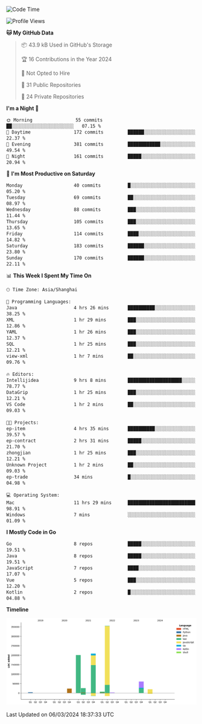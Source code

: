 <!--START_SECTION:waka-->
![Code Time](http://img.shields.io/badge/Code%20Time-2%2C295%20hrs%207%20mins-blue)

![Profile Views](http://img.shields.io/badge/Profile%20Views-0-blue)

**🐱 My GitHub Data** 

> 📦 43.9 kB Used in GitHub's Storage 
 > 
> 🏆 16 Contributions in the Year 2024
 > 
> 🚫 Not Opted to Hire
 > 
> 📜 31 Public Repositories 
 > 
> 🔑 24 Private Repositories 
 > 
**I'm a Night 🦉** 

```text
🌞 Morning                55 commits          ██░░░░░░░░░░░░░░░░░░░░░░░   07.15 % 
🌆 Daytime                172 commits         ██████░░░░░░░░░░░░░░░░░░░   22.37 % 
🌃 Evening                381 commits         ████████████░░░░░░░░░░░░░   49.54 % 
🌙 Night                  161 commits         █████░░░░░░░░░░░░░░░░░░░░   20.94 % 
```
📅 **I'm Most Productive on Saturday** 

```text
Monday                   40 commits          █░░░░░░░░░░░░░░░░░░░░░░░░   05.20 % 
Tuesday                  69 commits          ██░░░░░░░░░░░░░░░░░░░░░░░   08.97 % 
Wednesday                88 commits          ███░░░░░░░░░░░░░░░░░░░░░░   11.44 % 
Thursday                 105 commits         ███░░░░░░░░░░░░░░░░░░░░░░   13.65 % 
Friday                   114 commits         ████░░░░░░░░░░░░░░░░░░░░░   14.82 % 
Saturday                 183 commits         ██████░░░░░░░░░░░░░░░░░░░   23.80 % 
Sunday                   170 commits         ██████░░░░░░░░░░░░░░░░░░░   22.11 % 
```


📊 **This Week I Spent My Time On** 

```text
🕑︎ Time Zone: Asia/Shanghai

💬 Programming Languages: 
Java                     4 hrs 26 mins       ██████████░░░░░░░░░░░░░░░   38.25 % 
XML                      1 hr 29 mins        ███░░░░░░░░░░░░░░░░░░░░░░   12.86 % 
YAML                     1 hr 26 mins        ███░░░░░░░░░░░░░░░░░░░░░░   12.37 % 
SQL                      1 hr 25 mins        ███░░░░░░░░░░░░░░░░░░░░░░   12.21 % 
view-xml                 1 hr 7 mins         ██░░░░░░░░░░░░░░░░░░░░░░░   09.76 % 

🔥 Editors: 
Intellijidea             9 hrs 8 mins        ████████████████████░░░░░   78.77 % 
DataGrip                 1 hr 25 mins        ███░░░░░░░░░░░░░░░░░░░░░░   12.21 % 
VS Code                  1 hr 2 mins         ██░░░░░░░░░░░░░░░░░░░░░░░   09.03 % 

🐱‍💻 Projects: 
ep-item                  4 hrs 35 mins       ██████████░░░░░░░░░░░░░░░   39.57 % 
ep-contract              2 hrs 31 mins       █████░░░░░░░░░░░░░░░░░░░░   21.70 % 
zhongjian                1 hr 25 mins        ███░░░░░░░░░░░░░░░░░░░░░░   12.21 % 
Unknown Project          1 hr 2 mins         ██░░░░░░░░░░░░░░░░░░░░░░░   09.03 % 
ep-trade                 34 mins             █░░░░░░░░░░░░░░░░░░░░░░░░   04.98 % 

💻 Operating System: 
Mac                      11 hrs 29 mins      █████████████████████████   98.91 % 
Windows                  7 mins              ░░░░░░░░░░░░░░░░░░░░░░░░░   01.09 % 
```

**I Mostly Code in Go** 

```text
Go                       8 repos             █████░░░░░░░░░░░░░░░░░░░░   19.51 % 
Java                     8 repos             █████░░░░░░░░░░░░░░░░░░░░   19.51 % 
JavaScript               7 repos             ████░░░░░░░░░░░░░░░░░░░░░   17.07 % 
Vue                      5 repos             ███░░░░░░░░░░░░░░░░░░░░░░   12.20 % 
Kotlin                   2 repos             █░░░░░░░░░░░░░░░░░░░░░░░░   04.88 % 
```



**Timeline**

![Lines of Code chart](https://raw.githubusercontent.com/youtiaoguagua/youtiaoguagua/master/assets/bar_graph.png)


 Last Updated on 06/03/2024 18:37:33 UTC
<!--END_SECTION:waka-->